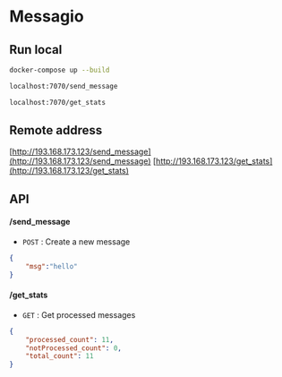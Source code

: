 # Messagio


## Run local
```sh
docker-compose up --build
```
```sh
localhost:7070/send_message
```
```sh
localhost:7070/get_stats
```

## Remote address
[http://193.168.173.123/send_message](http://193.168.173.123/send_message)
[http://193.168.173.123/get_stats](http://193.168.173.123/get_stats)

## API
#### /send_message
- `POST` : Create a new message
```json
{
    "msg":"hello"
}
```

#### /get_stats
- `GET` : Get processed messages
```json
{
    "processed_count": 11,
    "notProcessed_count": 0,
    "total_count": 11
}
```  
